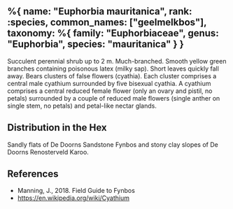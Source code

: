 %{
    name: "Euphorbia mauritanica",
    rank: :species,
    common_names: ["geelmelkbos"],
    taxonomy: %{
        family: "Euphorbiaceae",
        genus: "Euphorbia",
        species: "mauritanica"
    }
}
---

Succulent perennial shrub up to 2 m. Much-branched. Smooth yellow green branches containing poisonous latex (milky sap). Short leaves quickly fall away. Bears clusters of false
flowers (cyathia). Each cluster comprises a central male cyathium surrounded by five bisexual cyathia. A cyathium comprises a central reduced female flower (only an ovary and pistil, no petals) surrounded by a couple of reduced male flowers (single anther on single stem, no petals) and petal-like nectar glands.

<!-- read more -->

## Distribution in the Hex

Sandly flats of De Doorns Sandstone Fynbos and stony clay slopes of De Doorns Renosterveld Karoo.

## References

* Manning, J., 2018. Field Guide to Fynbos
* https://en.wikipedia.org/wiki/Cyathium